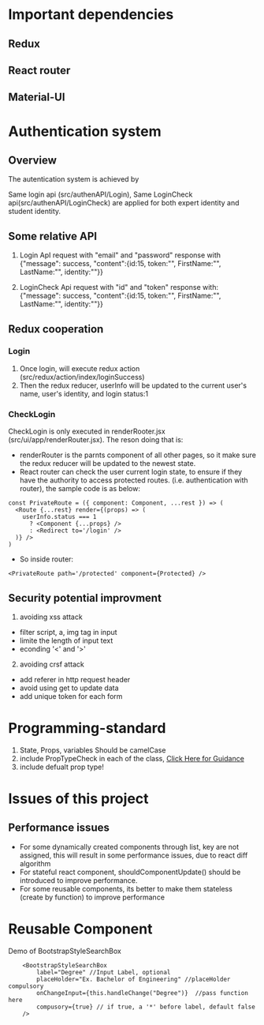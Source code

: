 # Important dependencies

## Redux

## React router

## Material-UI



# Authentication system

## Overview
The autentication system is achieved by

Same login api (src/authenAPI/Login), Same LoginCheck api(src/authenAPI/LoginCheck) are applied for both expert identity and student identity. 

## Some relative API
1. Login ApI
request with "email" and "password"
response with {"message": success, "content":{id:15, token:"", FirstName:"", LastName:"", identity:""}}

2. LoginCheck Api
request with "id" and "token" 
response with:{"message": success, "content":{id:15, token:"", FirstName:"", LastName:"", identity:""}}

## Redux cooperation
### Login
1. Once login, will execute redux action (src/redux/action/index/loginSuccess)
2. Then the redux reducer, userInfo will be updated to the current user's name, user's identity, and login status:1 

### CheckLogin
   CheckLogin is only executed in renderRooter.jsx (src/ui/app/renderRouter.jsx). The reson doing that is:
- renderRouter is the parnts component of all other pages, so it make sure the redux reducer will be updated to the newest state.
- React router can check the user current login state, to ensure if they have the authority to access protected routes. (i.e. authentication with router), the sample code is as below:

```
const PrivateRoute = ({ component: Component, ...rest }) => (
  <Route {...rest} render={(props) => (
    userInfo.status === 1
      ? <Component {...props} />
      : <Redirect to='/login' />
  )} />
)

```
- So inside router:
```
<PrivateRoute path='/protected' component={Protected} />
```



## Security potential improvment

1. avoiding xss attack
- filter script, a, img tag in input
- limite the length of input text
- econding '<' and '>'

2. avoiding crsf attack 
- add referer in http request header
- avoid using get to update data
- add unique token for each form 




# Programming-standard
1. State, Props, variables Should be camelCase
2. include PropTypeCheck in each of the class, [Click Here for Guidance](https://reactjs.org/docs/typechecking-with-proptypes.html)
3. include defualt prop type!




# Issues of this project
## Performance issues

- For some dynamically created components through list, key are not assigned, this will result in some performance issues, due to react diff algorithm
- For stateful react component, shouldComponentUpdate() should be introduced to improve performance.
- For some reusable components, its better to make them stateless (create by function) to improve performance





# Reusable Component

Demo of BootstrapStyleSearchBox
```
    <BootstrapStyleSearchBox
        label="Degree" //Input Label, optional
        placeHolder="Ex. Bachelor of Engineering" //placeHolder compulsory
        onChangeInput={this.handleChange("Degree")}  //pass function here
        compusory={true} // if true, a '*' before label, default false
    />
```



